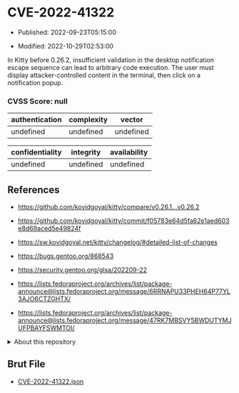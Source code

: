 # CVE-2022-41322

- Published: 2022-09-23T05:15:00

- Modified: 2022-10-29T02:53:00

In Kitty before 0.26.2, insufficient validation in the desktop notification escape sequence can lead to arbitrary code execution. The user must display attacker-controlled content in the terminal, then click on a notification popup.

### CVSS Score: **null**

| authentication | complexity | vector |
| --- | --- | --- |
| undefined | undefined | undefined |

| confidentiality | integrity | availability |
| --- | --- | --- |
| undefined | undefined | undefined |

## References

* https://github.com/kovidgoyal/kitty/compare/v0.26.1...v0.26.2

* https://github.com/kovidgoyal/kitty/commit/f05783e64d5fa62e1aed603e8d69aced5e49824f

* https://sw.kovidgoyal.net/kitty/changelog/#detailed-list-of-changes

* https://bugs.gentoo.org/868543

* https://security.gentoo.org/glsa/202209-22

* https://lists.fedoraproject.org/archives/list/package-announce@lists.fedoraproject.org/message/6RRNAPU33PHEH64P77YL3AJO6CTZGHTX/

* https://lists.fedoraproject.org/archives/list/package-announce@lists.fedoraproject.org/message/47RK7MBSVY5BWDUTYMJUFPBAYFSWMTOI/

<details>
<summary>About this repository</summary> 

  This repository is part of the project [Live Hack CVE](https://github.com/Live-Hack-CVE). Main website can be found [www.live-hack.org](https://www.live-hack.org) 
  
  Made by [Sn0wAlice](https://github.com/Sn0wAlice) for the people that care about security and need to have a feed of the latest CVEs. Hope you enjoy it, don't forget to star the repo and follow me on [Twitter](https://twitter.com/Sn0wAlice) and [Github](https://github.com/Sn0wAlice). And that is my [personnal website](https://www.alice-snow.me/)

  - [Home Page](https://github.com/Live-Hack-CVE)
  - [Framework](https://github.com/Live-Hack-CVE/cve-framework)
  - [CVE database](https://github.com/Live-Hack-CVE/full_database)
  - [Changelog](https://github.com/Live-Hack-CVE/Changelog)
</details>

## Brut File

* [CVE-2022-41322.json](https://raw.githubusercontent.com/Live-Hack-CVE/full_database/main/cves/2022/CVE-2022-41322.json)


